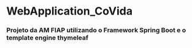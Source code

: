 # WebApplication_CoVida

### Projeto da AM FIAP utilizando o Framework Spring Boot e o template engine thymeleaf

